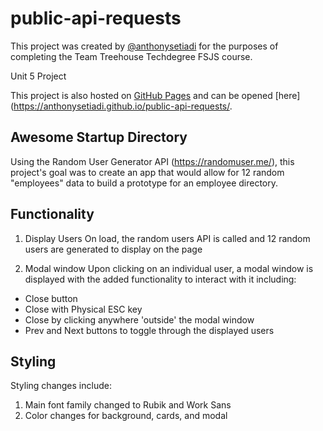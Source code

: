 # public-api-requests
This project was created by [@anthonysetiadi](https://github.com/anthonysetiadi) for the purposes of completing the Team Treehouse Techdegree FSJS course.

Unit 5 Project

This project is also hosted on [GitHub Pages](https://docs.github.com/en/pages) and can be opened [here](https://anthonysetiadi.github.io/public-api-requests/.

## Awesome Startup Directory
Using the Random User Generator API (https://randomuser.me/), this project's goal was to create an app that would allow for 12 random "employees" data to build a prototype for an employee directory.

## Functionality
1. Display Users
On load, the random users API is called and 12 random users are generated to display on the page

2. Modal window
Upon clicking on an individual user, a modal window is displayed with the added functionality to interact with it including:
- Close button
- Close with Physical ESC key
- Close by clicking anywhere 'outside' the modal window
- Prev and Next buttons to toggle through the displayed users

## Styling
Styling changes include:
1. Main font family changed to Rubik and Work Sans
2. Color changes for background, cards, and modal

